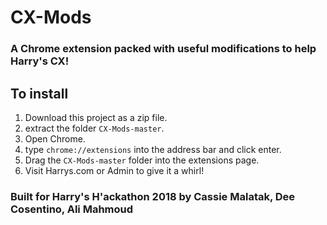 # CX-Mods 
### A Chrome extension packed with useful modifications to help Harry's CX!

## To install
1. Download this project as a zip file.
2. extract the folder `CX-Mods-master`.
3. Open Chrome.
4. type `chrome://extensions` into the address bar and click enter.
5. Drag the `CX-Mods-master` folder into the extensions page.
6. Visit Harrys.com or Admin to give it a whirl!

### Built for Harry's H'ackathon 2018 by Cassie Malatak, Dee Cosentino, Ali Mahmoud
